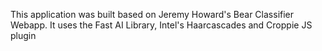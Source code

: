 This application was built based on Jeremy Howard's Bear Classifier Webapp. It uses the Fast AI Library, Intel's Haarcascades and Croppie JS plugin
